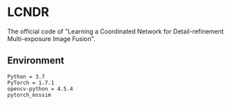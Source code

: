 # LCNDR

The official code of "Learning a Coordinated Network for
Detail-refinement Multi-exposure Image Fusion".

## Environment

```
Python = 3.7  
PyTorch = 1.7.1 
opencv-python = 4.5.4   
pytorch_msssim  
```

